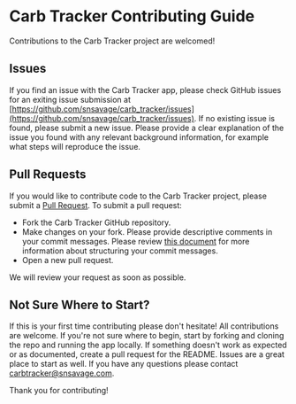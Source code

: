 # Carb Tracker Contributing Guide

Contributions to the Carb Tracker project are welcomed!

## Issues
If you find an issue with the Carb Tracker app, please check GitHub issues for an exiting issue submission at [https://github.com/snsavage/carb_tracker/issues](https://github.com/snsavage/carb_tracker/issues).  If no existing issue is found, please submit a new issue.  Please provide a clear explanation of the issue you found with any relevant background information, for example what steps will reproduce the issue.

## Pull Requests
If you would like to contribute code to the Carb Tracker project, please submit a [Pull Request](https://github.com/snsavage/carb_tracker/pulls).  To submit a pull request:

* Fork the Carb Tracker GitHub repository.
* Make changes on your fork.  Please provide descriptive comments in your commit messages.  Please review [this document](http://chris.beams.io/posts/git-commit/) for more information about structuring your commit messages.
* Open a new pull request.

We will review your request as soon as possible.   

## Not Sure Where to Start?
If this is your first time contributing please don't hesitate!  All contributions are welcome.  If you're not sure where to begin, start by forking and cloning the repo and running the app locally.  If something doesn't work as expected or as documented, create a pull request for the README.  Issues are a great place to start as well.  If you have any questions please contact [carbtracker@snsavage.com](mailto:carbtracker@snsavage.com).
  
Thank you for contributing!
